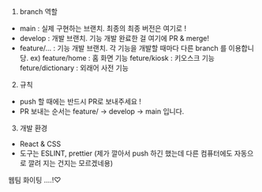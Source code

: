1. branch 역할
- main : 실제 구현하는 브랜치. 최종의 최종 버전은 여기로 !
- develop : 개발 브랜치. 기능 개발 완료한 걸 여기에 PR & merge!
- feature/... : 기능 개발 브랜치. 각 기능을 개발할 때마다 다른 branch 를 이용합니당.
ex) feature/home : 홈 화면 기능
    feture/kiosk : 키오스크 기능
    feture/dictionary : 외래어 사전 기능
    
2. 규칙
- push 할 때에는 반드시 PR로 보내주세요 !
- PR 보내는 순서는 feature/ -> develop -> main 입니다. 

3. 개발 환경
- React & CSS
- 도구는 ESLINT, prettier (제가 깔아서 push 하긴 했는데 다른 컴퓨터에도 자동으로 깔려 지는 건지는 모르겠네용)

웹팀 화이팅 ....!♡
